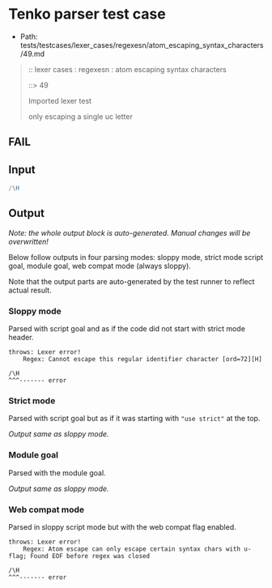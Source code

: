 # Tenko parser test case

- Path: tests/testcases/lexer_cases/regexesn/atom_escaping_syntax_characters/49.md

> :: lexer cases : regexesn : atom escaping syntax characters
>
> ::> 49
>
> Imported lexer test
>
> only escaping a single uc letter

## FAIL

## Input

`````js
/\H
`````

## Output

_Note: the whole output block is auto-generated. Manual changes will be overwritten!_

Below follow outputs in four parsing modes: sloppy mode, strict mode script goal, module goal, web compat mode (always sloppy).

Note that the output parts are auto-generated by the test runner to reflect actual result.

### Sloppy mode

Parsed with script goal and as if the code did not start with strict mode header.

`````
throws: Lexer error!
    Regex: Cannot escape this regular identifier character [ord=72][H]

/\H
^^^------- error
`````

### Strict mode

Parsed with script goal but as if it was starting with `"use strict"` at the top.

_Output same as sloppy mode._

### Module goal

Parsed with the module goal.

_Output same as sloppy mode._

### Web compat mode

Parsed in sloppy script mode but with the web compat flag enabled.

`````
throws: Lexer error!
    Regex: Atom escape can only escape certain syntax chars with u-flag; Found EOF before regex was closed

/\H
^^^------- error
`````

